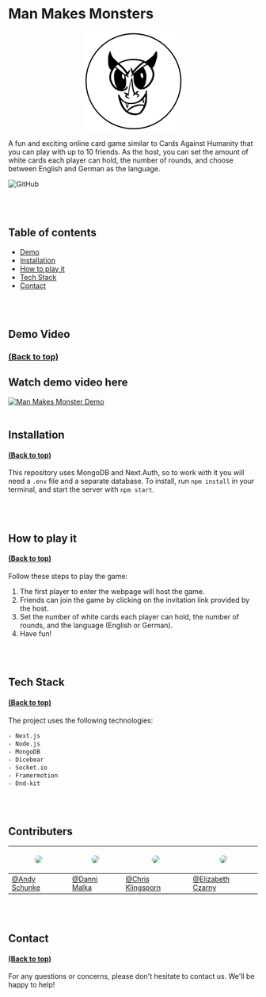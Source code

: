 # **Man Makes Monsters**

<p align="center"><img src=./client/public//MMM-logo.svg width=200px></p>

A fun and exciting online card game similar to Cards Against Humanity that you can play with up to 10 friends. As the host, you can set the amount of white cards each player can hold, the number of rounds, and choose between English and German as the language.

![GitHub](https://img.shields.io/github/commit-activity/m/David-L-R/cards-against-humanity)

<br>
<br>

## **Table of contents**



- [Demo](#demo-video)
- [Installation](#installation)
- [How to play it](#how-to-play-it)
- [Tech Stack](#tech-stack)
- [Contact](#contact)

<br>
<br>

## **Demo Video**

### [(Back to top)](#man-makes-monsters)



## Watch demo video here

[![Man Makes Monster Demo](https://i.imgur.com/BUAeIZc.png)](https://youtu.be/0sSkp54oWaE "Demo of the website Man Makes Monster")
<br>
<br>

## **Installation**

#### [(Back to top)](#man-makes-monsters)



This repository uses MongoDB and Next.Auth, so to work with it you will need a `.env` file and a separate database. To install, run `npm install` in your terminal, and start the server with `npm start`.

<br>
<br>

## **How to play it**

#### [(Back to top)](#man-makes-monsters)



Follow these steps to play the game:

1. The first player to enter the webpage will host the game.
2. Friends can join the game by clicking on the invitation link provided by the host.
3. Set the number of white cards each player can hold, the number of rounds, and the language (English or German).
4. Have fun!

<br>
<br>

## **Tech Stack**

#### [(Back to top)](#man-makes-monsters)



The project uses the following technologies:

```
- Next.js
- Node.js
- MongoDB
- Dicebear
- Socket.io
- Framermotion
- Dnd-kit
```

<br>
<br>

## **Contributers**



| <p align="center"> <img src="[https://media.licdn.com/dms/image/D4E35AQF3paw8Yz4Pxg/profile-framedphoto-shrink_200_200/0/1668760804912?e=1675951200&v=beta&t=Lh0rvHaJETAkUFMfbOVM_654Am6kIKnylaqcJSR0k8Y](https://avatars.githubusercontent.com/u/103505717?s=400&u=a4a0d8f537b7c14c94f88709f0eb257c830fb6a8&v=4)" style="border-radius:50%" width=90px> </p> | <p align="center"> <img src="https://media.licdn.com/dms/image/D4E35AQGMvvJjG6LnoQ/profile-framedphoto-shrink_100_100/0/1674832163329?e=1675954800&v=beta&t=5vwsRDVBj6dXHC5qRas5r-p0SusiVX35vkKibd4tB-o" style="border-radius:50%" width=90px> </p> | <p align="center"> <img src="https://media.licdn.com/dms/image/D4E35AQEn9tiQkXRRUw/profile-framedphoto-shrink_100_100/0/1656609378766?e=1675954800&v=beta&t=Jq8n24e3f49On2YeEWxXn4CY5Imh7wt9fXVxeoeoAxA" style="border-radius:50%" width=90px> </p> | <p align="center"> <img src="https://media.licdn.com/dms/image/D4E03AQHFPlByQ1cXFw/profile-displayphoto-shrink_100_100/0/1669306505638?e=1680739200&v=beta&t=o33fBENdTpcL65OclRIyzgHRAQzNdL9XhpnWt_hgZXQ" style="border-radius:50%" width=90px> </p> |
| --------------------------------------------------------------------------------------------------------------------------------------------------------------------------------------------------------------------------------------------------- | --------------------------------------------------------------------------------------------------------------------------------------------------------------------------------------------------------------------------------------------------- | --------------------------------------------------------------------------------------------------------------------------------------------------------------------------------------------------------------------------------------------------- | ---------------------------------------------------------------------------------------------------------------------------------------------------------------------------------------------------------------------------------------------------- |
| [@Andy Schunke](https://github.com/D-Nayte)                                                                                                                                                                                                         | [@Danni Malka](https://github.com/Dannimalka)                                                                                                                                                                                                       | [@Chris Klingsporn](https://github.com/ChrisKling)                                                                                                                                                                                                  | [@Elizabeth Czarny](https://github.com/Elizabeth-Cz)                                                                                                                                                                                                 |

<br>
<br>

## **Contact**

#### [(Back to top)](#man-makes-monsters)



For any questions or concerns, please don't hesitate to contact us. We'll be happy to help!
